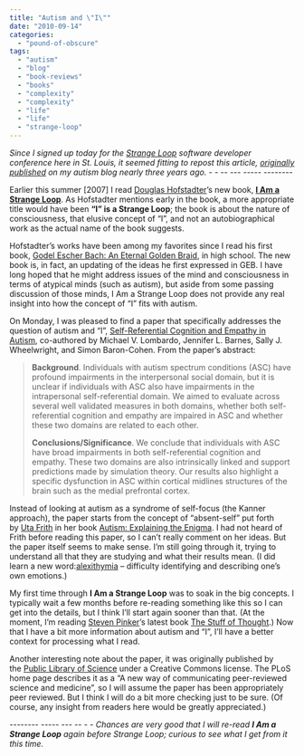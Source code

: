 ```yaml
---
title: "Autism and \"I\""
date: "2010-09-14"
categories: 
  - "pound-of-obscure"
tags: 
  - "autism"
  - "blog"
  - "book-reviews"
  - "books"
  - "complexity"
  - "complexity"
  - "life"
  - "life"
  - "strange-loop"
---
```


_Since I signed up today for the [Strange Loop](http://strangeloop2010.com)_ _software developer conference here in St. Louis, it seemed fitting to repost this article, [originally published](http://autism.gbrettmiller.com/2007/10/autism-and-i/)_ _on my autism blog nearly three years ago._ \- - -- --- ----- --------

Earlier this summer \[2007\] I read [Douglas Hofstadter](http://www.cogs.indiana.edu/people/homepages/hofstadter.html "Indiana University - Douglas Hofstadter")’s new book, **[I Am a Strange Loop](http://www.amazon.com/Am-Strange-Loop-Douglas-Hofstadter/dp/0465030785 "amazon.com:  I Am a Strange Loop")**. As Hofstadter mentions early in the book, a more appropriate title would have been **“I” is a Strange Loop**; the book is about the nature of consciousness, that elusive concept of “I”, and not an autobiographical work as the actual name of the book suggests.

Hofstadter’s works have been among my favorites since I read his first book, [Godel Escher Bach: An Eternal Golden Braid](http://www.amazon.com/Godel-Escher-Bach-Eternal-Golden/dp/0465026567/ref=pd_bbs_sr_1/104-0173149-4649552?ie=UTF8&s=books&qid=1190380285&sr=1-1 "amazon.com:  Godel, Escher, Bach"), in high school. The new book is, in fact, an updating of the ideas he first expressed in GEB. I have long hoped that he might address issues of the mind and consciousness in terms of atypical minds (such as autism), but aside from some passing discussion of those minds, I Am a Strange Loop does not provide any real insight into how the concept of “I” fits with autism.

On Monday, I was pleased to find a paper that specifically addresses the question of autism and “I”, [Self-Referential Cognition and Empathy in Autism](http://www.scientistlive.com/18810/selfreferential-cognition-and-empathy-in-autism.thtml), co-authored by Michael V. Lombardo, Jennifer L. Barnes, Sally J. Wheelwright, and Simon Baron-Cohen. From the paper’s abstract:

> **Background**. Individuals with autism spectrum conditions (ASC) have profound impairments in the interpersonal social domain, but it is unclear if individuals with ASC also have impairments in the intrapersonal self-referential domain. We aimed to evaluate across several well validated measures in both domains, whether both self-referential cognition and empathy are impaired in ASC and whether these two domains are related to each other.
> 
> **Conclusions/Significance**. We conclude that individuals with ASC have broad impairments in both self-referential cognition and empathy. These two domains are also intrinsically linked and support predictions made by simulation theory. Our results also highlight a specific dysfunction in ASC within cortical midlines structures of the brain such as the medial prefrontal cortex.

Instead of looking at autism as a syndrome of self-focus (the Kanner approach), the paper starts from the concept of “absent-self” put forth by [Uta Frith](http://www.icn.ucl.ac.uk/Staff-Lists/MemberDetails.php?Title=Prof&FirstName=Uta&LastName=Frith "Professor Uta Frith") in her book [Autism: Explaining the Enigma](http://www.amazon.com/Autism-Explaining-enigma-Cognitive-development/dp/0631158332 "amazon.com: Autism - Explaining the Enigma"). I had not heard of Frith before reading this paper, so I can’t really comment on her ideas. But the paper itself seems to make sense. I’m still going through it, trying to understand all that they are studying and what their results mean. (I did learn a new word:[alexithymia](http://en.wikipedia.org/wiki/Alexithymia "alexithymia") – difficulty identifying and describing one’s own emotions.)

My first time through **I Am a Strange Loop** was to soak in the big concepts. I typically wait a few months before re-reading something like this so I can get into the details, but I think I’ll start again sooner than that. (At the moment, I’m reading [Steven Pinker](http://pinker.wjh.harvard.edu/about/index.html "Steven Pinker - About")’s latest book [The Stuff of Thought](http://www.amazon.com/Stuff-Thought-Language-Window-Nature/dp/0670063274 "amazon.com: The Stuff of Thought").) Now that I have a bit more information about autism and “I”, I’ll have a better context for processing what I read.

Another interesting note about the paper, it was originally published by the [Public Library of Science](http://www.plosone.org/home.action "Publishing science, accelerating research") under a Creative Commons license. The PLoS home page describes it as a “A new way of communicating peer-reviewed science and medicine”, so I will assume the paper has been appropriately peer reviewed. But I think I will do a bit more checking just to be sure. (Of course, any insight from readers here would be greatly appreciated.)

\-------- ----- --- -- - - _Chances are very good that I will re-read_ **_I Am a Strange Loop_** _again before Strange Loop; curious to see what I get from it this time._
